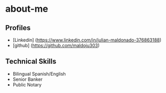 # about-me
## Profiles
* [Linkedin] (https://www.linkedin.com/in/julian-maldonado-376863188)
* [github] (https://github.com/maldoju303)

## Technical Skills
* Bilingual Spanish/English
* Senior Banker
* Public Notary
